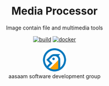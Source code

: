<div align="center">
  <h1>
    Media Processor
  </h1>
  <p>
    Image contain file and multimedia tools
  </p>
  <p>
    <a href="https://github.com/aasaam/media-processor/actions/workflows/build.yml" target="_blank"><img src="https://github.com/aasaam/media-processor/actions/workflows/build.yml/badge.svg" alt="build" /></a>
    <a href="https://hub.docker.com/r/aasaam/media-processor" target="_blank"><img src="https://img.shields.io/docker/image-size/aasaam/media-processor?label=docker%20image" alt="docker" /></a>
  </p>
</div>


<div>
  <p align="center">
    <a href="https://aasaam.com" title="aasaam software development group">
      <img alt="aasaam software development group" width="64" src="https://raw.githubusercontent.com/aasaam/information/master/logo/aasaam.svg">
    </a>
    <br />
    aasaam software development group
  </p>
</div>
